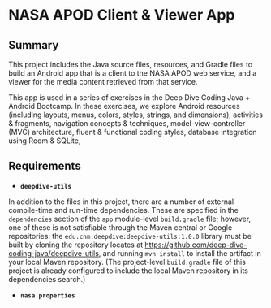 # NASA APOD Client & Viewer App

## Summary

This project includes the Java source files, resources, and Gradle files to build an Android app that is a client to the NASA APOD web service, and a viewer for the media content retrieved from that service.

This app is used in a series of exercises in the Deep Dive Coding Java + Android Bootcamp. In these exercises, we explore Android resources (including layouts, menus, colors, styles, strings, and dimensions), activities &amp; fragments, navigation concepts &amp; techniques, model-view-controller (MVC) architecture, fluent &amp; functional coding styles, database integration using Room &amp; SQLite, 

## Requirements

* **`deepdive-utils`**

In addition to the files in this project, there are a number of external compile-time and run-time dependencies. These are specified in the `dependencies` section of the `app` module-level `build.gradle` file; however, one of these is not satisfiable through the Maven central or Google repositories: the `edu.cnm.deepdive:deepdive-utils:1.0.0` library must be built by cloning the repository locates at <https://github.com/deep-dive-coding-java/deepdive-utils>, and running `mvn install` to install the artifact in your local Maven repository. (The project-level `build.gradle` file of this project is already configured to include the local Maven repository in its dependencies search.)

* **`nasa.properties`**



